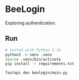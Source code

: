 # BeeLogin

Exploring authentication.

## Run

```sh
# tested with Python 3.14
python3 -m venv .venv
source .venv/bin/activate
pip install -r requirements.txt

fastapi dev beelogin/main.py
```
